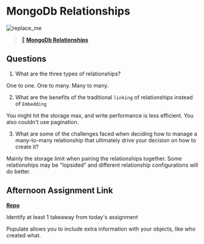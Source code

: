 # MongoDb Relationships

![replace_me](https://codeworks.blob.core.windows.net/public/assets/img/illustrations/placeholder.svg)

> **📖 [MongoDb Relationships](https://codeworksacademy.com/fs-student-guide/resources/wk5/02-Relationships)**

## Questions

1. What are the three types of relationships?

One to one. One to many. Many to many. 

2. What are the benefits of the traditional `linking` of relationships instead of `Embedding`

You might hit the storage max, and write performance is less efficient. You also couldn't use pagination. 

3. What are some of the challenges faced when deciding how to manage a many-to-many relationship that ultimately drive your decision on how to create it?

Mainly the storage limit when pairing the relationships together. Some relationships may be "lopsided" and different relationship configurations will do better. 

## Afternoon Assignment Link

**[Repo](https://github.com/TristanFJ/gregslist-api)**

Identify at least 1 takeaway from today's assignment

Populate allows you to include extra information with your objects, like who created what. 